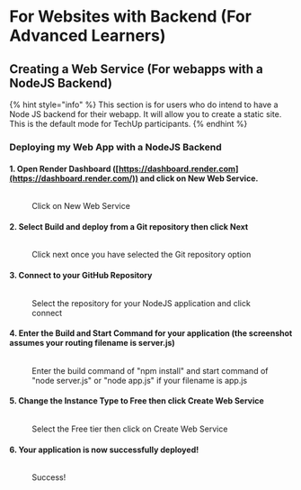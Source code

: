# For Websites with Backend (For Advanced Learners)

## Creating a Web Service (For webapps with a NodeJS Backend)&#x20;

{% hint style="info" %}
This section is for users who do intend to have a Node JS backend for their webapp. It will allow you to create a static site. This is the default mode for TechUp participants.&#x20;
{% endhint %}

### Deploying my Web App with a NodeJS Backend

#### 1. Open Render Dashboard ([https://dashboard.render.com](https://dashboard.render.com/)) and click on New Web Service.

<figure><img src="../../../.gitbook/assets/ren-12.avif" alt=""><figcaption><p>Click on New Web Service</p></figcaption></figure>

#### 2. Select Build and deploy from a Git repository then click Next

<figure><img src="../../../.gitbook/assets/ren-13.avif" alt=""><figcaption><p>Click next once you have selected the Git repository option</p></figcaption></figure>

#### 3. Connect to your GitHub Repository

<figure><img src="../../../.gitbook/assets/ren-14.avif" alt=""><figcaption><p>Select the repository for your NodeJS application and click connect</p></figcaption></figure>

#### 4. Enter the Build and Start Command for your application (the screenshot assumes your routing filename is server.js)

<figure><img src="../../../.gitbook/assets/ren-15.avif" alt=""><figcaption><p>Enter the build command of "npm install" and start command of "node server.js" or "node app.js" if your filename is app.js</p></figcaption></figure>

#### 5. Change the Instance Type to Free then click Create Web Service

<figure><img src="../../../.gitbook/assets/ren-17.avif" alt=""><figcaption><p>Select the Free tier then click on Create Web Service</p></figcaption></figure>

#### 6. Your application is now successfully deployed!

<figure><img src="../../../.gitbook/assets/ren-18.avif" alt=""><figcaption><p>Success!</p></figcaption></figure>

